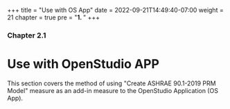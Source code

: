 +++
title = "Use with OS App"
date = 2022-09-21T14:49:40-07:00
weight = 21
chapter = true
pre = "<b>1. </b>"
+++

### Chapter 2.1

# Use with OpenStudio APP

This section covers the method of using "Create ASHRAE 90.1-2019 PRM Model" measure as an add-in measure to the OpenStudio Application (OS App).
